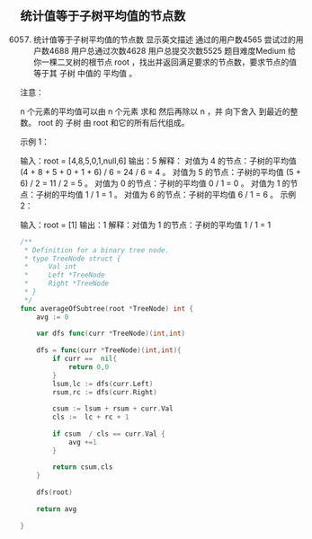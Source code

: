 ## 统计值等于子树平均值的节点数
6057. 统计值等于子树平均值的节点数 显示英文描述 
通过的用户数4565
尝试过的用户数4688
用户总通过次数4628
用户总提交次数5525
题目难度Medium
给你一棵二叉树的根节点 root ，找出并返回满足要求的节点数，要求节点的值等于其 子树 中值的 平均值 。

注意：

n 个元素的平均值可以由 n 个元素 求和 然后再除以 n ，并 向下舍入 到最近的整数。
root 的 子树 由 root 和它的所有后代组成。
 

示例 1：


输入：root = [4,8,5,0,1,null,6]
输出：5
解释：
对值为 4 的节点：子树的平均值 (4 + 8 + 5 + 0 + 1 + 6) / 6 = 24 / 6 = 4 。
对值为 5 的节点：子树的平均值 (5 + 6) / 2 = 11 / 2 = 5 。
对值为 0 的节点：子树的平均值 0 / 1 = 0 。
对值为 1 的节点：子树的平均值 1 / 1 = 1 。
对值为 6 的节点：子树的平均值 6 / 1 = 6 。
示例 2：


输入：root = [1]
输出：1
解释：对值为 1 的节点：子树的平均值 1 / 1 = 1
```go
/**
 * Definition for a binary tree node.
 * type TreeNode struct {
 *     Val int
 *     Left *TreeNode
 *     Right *TreeNode
 * }
 */
func averageOfSubtree(root *TreeNode) int {
    avg := 0
    
    var dfs func(curr *TreeNode)(int,int)
    
    dfs = func(curr *TreeNode)(int,int){
        if curr ==  nil{
            return 0,0
        }
        lsum,lc := dfs(curr.Left)
        rsum,rc := dfs(curr.Right)
        
        csum := lsum + rsum + curr.Val
        cls :=  lc + rc + 1
        
        if csum  / cls == curr.Val {
            avg +=1
        }  
        
        return csum,cls 
    }
    
    dfs(root)
    
    return avg
    
}
```
